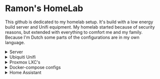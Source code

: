 # Ramon's HomeLab
This github is dedicated to my homelab setup. It's build with a low energy build server and Unifi equipment. My homelab started because of security reasons, but extended with everything to comfort me and my family. Because I'm Dutch some parts of the configurations are in my own language.

<details>
  <summary> Server </summary>
  
  ## Server hardware
  The server is a selfbuild one. It's based on the [work of @mrmrmr](https://gathering.tweakers.net/forum/list_messages/1673583) to be a low energie build. It's original build as a cloudserver (Nextcloud) for two small companies.
  
  |Device              |Manufractor        |Model/type                |Amount  |Note                              |
  |--------------------|-------------------|--------------------------|:------:|----------------------------------|
  |Motherboard         |Fujitsu            |D3642-B                   |1       |                                  |
  |CPU                 |Intel              |i3-8100                   |1       |                                  |
  |Cooler              |Artic              |Alpine 12 Passive         |1       |                                  |
  |Memory              |Samsung            |M391A2K43BB1-CTD - 16GB   |2x      |                                  |
  |Harddrive           |Intel              |660p - 1TB                |1       |M2 SSD; host drive                |
  |Harddrive           |Seagate            |Expansion Portable - 5TB  |3       |Disassembled; RaidZ1; data drives |
  |Hardrive            |Seagate            |Expansion Portable - 5TB  |1       |back-up drive                     |
  |Power               |Mini-Box           |PicoPSU 90                |1       |                                  |
  |AC-adapter          |Leicke             |ULL Power Suply 120W      |1       |                                  |
  |Case                |Be Quiet           |Pure Base 600             |1       |                                  |
  
</details>
  
<details>
  <summary> Ubiquiti Unifi </summary>
     
  ### Network hardware
  
  My network is build on Ubiquiti's Unifi. Unfortunately Ubiquiti isn't always that stable and there are some functions still missing on their controller. But I must admit, I love the all in one solution and UI.
  
  <b>[UDM Pro](https://eu.store.ui.com/products/udm-pro)</b><br />
  <i>The one in all controller for my Unifi Network and Unifi Protect (video surveillance).</i>
  
  <b>[Switch 24 PoE](https://eu.store.ui.com/collections/unifi-network-routing-switching/products/usw-24-poe)</b><br />
  <i>A 24-ports switch with PoE where al the RJ45 cables are attached to. Some devices receive Power over Ethernet (PoE) from this switch, so there's no additional cable needed.</i>
  
  <b>[Camera G3 Instant](https://eu.store.ui.com/collections/unifi-protect/products/unifi-protect-g3-instant-camera)</b><br />
  <i>This little camera is my portable camera. I'm not a fan of an indoor camara, but this one I've used as dog-cam :dog:.</i>
  
  <b>[Camera G3 Bullet](https://eu.store.ui.com/collections/unifi-protect/products/unifi-video-camera-g3)</b><br />
  <i>For outside/garden security I'm using this bullet.</i>

  ### Ubiquiti Unifi Configurations
  Below you can find my configurations and files I use with my Unifi setup.
  
  1. [Unifi G4 doorbell - sounds](https://github.com/Ramon-87/Unifi-G4-Doorbel-sounds)
    
</details>

<details>
  
  <summary> Proxmox LXC's </summary>
  
  ### Proxmox LXC's
  Since I discoverd [TTeck's Git](https://github.com/tteck/Proxmox), I'm all over in using his scripts. And he is really on fire, recently he added a lot of new containers.
  
</details>

<details>
  
  <summary> Docker-compose configs </summary>
  
  ### Docker-compose files
  In the past I had a really hate-love story with Docker. So I used always LXC-containers within Proxmox. But some applications I run in Docker. Maybe, someday, I will turn. Check [my docker-compose files](https://github.com/Ramon-87/docker-compose/) to set up you're favourite programms.
  
  1. Portainer (Manager for Docker containers)
  2. Adguard Home (DNS Server / Ad blocker)
  3. Nginx Proxy Manager (NPM; Reverse Proxy)
  4. Wishlist (Create a wishlist for multiple users)
  
</details>

<details>
  
  <summary> Home Assistant </summary>
  
  ### 🏡 Home Assistant configuration
  [Home Assistant](https://github.com/home-assistant/core) is a Python based home automation software which can be hosted on you're own server. [The software](https://www.home-assistant.io/) is well supported by [the community](https://community.home-assistant.io/). [My Home Assistant](https://github.com/Ramon-87/Home-Assistant-config/) is constantly under construction.
  
 ### Devices
 
  
</details>
